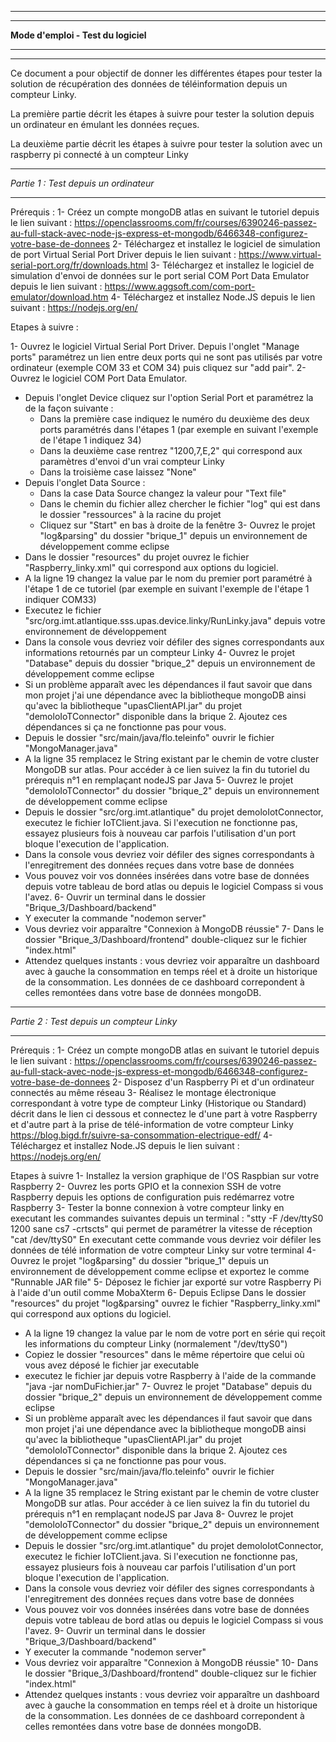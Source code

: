 ************************************
************************************
**Mode d'emploi - Test du logiciel**
************************************
************************************

Ce document a pour objectif de donner les différentes étapes pour tester la solution de récupération des données de téléinformation depuis un compteur Linky.

La première partie décrit les étapes à suivre pour tester la solution depuis un ordinateur en émulant les données reçues.

La deuxième partie décrit les étapes à suivre pour tester la solution avec un raspberry pi connecté à un compteur Linky


**************************************
*Partie 1 : Test depuis un ordinateur*
**************************************

Prérequis :
1- Créez un compte mongoDB atlas en suivant le tutoriel depuis le lien suivant : 
https://openclassrooms.com/fr/courses/6390246-passez-au-full-stack-avec-node-js-express-et-mongodb/6466348-configurez-votre-base-de-donnees
2- Téléchargez et installez le logiciel de simulation de port Virtual Serial Port Driver depuis le lien suivant :
https://www.virtual-serial-port.org/fr/downloads.html
3- Téléchargez et installez le logiciel de simulation d'envoi de données sur le port serial COM Port Data Emulator depuis le lien suivant : 
https://www.aggsoft.com/com-port-emulator/download.htm
4- Téléchargez et installez Node.JS depuis le lien suivant : 
https://nodejs.org/en/

Etapes à suivre :

1- Ouvrez le logiciel Virtual Serial Port Driver. Depuis l'onglet "Manage ports" paramétrez un lien entre deux ports 
qui ne sont pas utilisés par votre ordinateur (exemple COM 33 et COM 34) puis cliquez sur "add pair".
2- Ouvrez le logiciel COM Port Data Emulator. 
- Depuis l'onglet Device cliquez sur l'option Serial Port et paramétrez la de la façon suivante : 
	- Dans la première case indiquez le numéro du deuxième des deux ports paramétrés dans l'étapes 1 (par exemple en suivant l'exemple de l'étape 1 indiquez 34)
	- Dans la deuxième case rentrez "1200,7,E,2" qui correspond aux paramètres d'envoi d'un vrai compteur Linky
	- Dans la troisième case laissez "None"
- Depuis l'onglet Data Source :
	- Dans la case Data Source changez la valeur pour "Text file"
	- Dans le chemin du fichier allez chercher le fichier "log" qui est dans le dossier "ressources" à la racine du projet
	- Cliquez sur "Start" en bas à droite de la fenêtre
3- Ouvrez le projet "log&parsing" du dossier "brique_1" depuis un environnement de développement comme eclipse
- Dans le dossier "resources" du projet ouvrez le fichier "Raspberry_linky.xml" qui correspond aux options du logiciel.
- A la ligne 19 changez la value par le nom du premier port paramétré à l'étape 1 de ce tutoriel (par exemple en suivant l'exemple de l'étape 1 indiquer COM33)
- Executez le fichier "src/org.imt.atlantique.sss.upas.device.linky/RunLinky.java" depuis votre environnement de développement
- Dans la console vous devriez voir défiler des signes correspondants aux informations retournés par un compteur Linky
4- Ouvrez le projet "Database" depuis du dossier "brique_2" depuis un environnement de développement comme eclipse
- Si un problème apparaît avec les dépendances il faut savoir que dans mon projet j'ai une dépendance avec la bibliotheque mongoDB ainsi qu'avec la bibliotheque "upasClientAPI.jar" du projet "demoloIoTConnector" disponible dans la brique 2.
Ajoutez ces dépendances si ça ne fonctionne pas pour vous.
- Depuis le dossier "src/main/java/flo.teleinfo" ouvrir le fichier "MongoManager.java"
- A la ligne 35 remplacez le String existant par le chemin de votre cluster MongoDB sur atlas. Pour accéder à ce lien suivez la fin du tutoriel du prérequis n°1 en remplaçant nodeJS par Java
5- Ouvrez le projet "demoloIoTConnector" du dossier "brique_2" depuis un environnement de développement comme eclipse
- Depuis le dossier "src/org.imt.atlantique" du projet demoloIotConnector, executez le fichier IoTClient.java. Si l'execution ne fonctionne pas, essayez plusieurs fois à nouveau 
car parfois l'utilisation d'un port bloque l'execution de l'application.
- Dans la console vous devriez voir défiler des signes correspondants à l'enregitrement des données reçues dans votre base de données
- Vous pouvez voir vos données insérées dans votre base de données depuis votre tableau de bord atlas ou depuis le logiciel Compass si vous l'avez.
6- Ouvrir un terminal dans le dossier "Brique_3/Dashboard/backend"
- Y executer la commande "nodemon server"
- Vous devriez voir apparaître "Connexion à MongoDB réussie"
7- Dans le dossier "Brique_3/Dashboard/frontend" double-cliquez sur le fichier "index.html"
- Attendez quelques instants : vous devriez voir apparaître un dashboard avec à gauche la consommation en temps réel et à droite un historique de la consommation.
Les données de ce dashboard correpondent à celles remontées dans votre base de données mongoDB.


******************************************
*Partie 2 : Test depuis un compteur Linky*
******************************************

Prérequis :
1- Créez un compte mongoDB atlas en suivant le tutoriel depuis le lien suivant : 
https://openclassrooms.com/fr/courses/6390246-passez-au-full-stack-avec-node-js-express-et-mongodb/6466348-configurez-votre-base-de-donnees
2- Disposez d'un Raspberry Pi et d'un ordinateur connectés au même réseau
3- Réalisez le montage électronique correspondant à votre type de compteur Linky (Historique ou Standard) décrit dans le lien ci dessous
et connectez le d'une part à votre Raspberry et d'autre part à la prise de télé-information de votre compteur Linky
https://blog.bigd.fr/suivre-sa-consommation-electrique-edf/
4- Téléchargez et installez Node.JS depuis le lien suivant : 
https://nodejs.org/en/

Etapes à suivre
1- Installez la version graphique de l'OS Raspbian sur votre Raspberry
2- Ouvrez les ports GPIO et la connexion SSH de votre Raspberry depuis les options de configuration puis redémarrez votre Raspberry
3- Tester la bonne connexion à votre compteur linky en executant les commandes suivantes depuis un terminal : 
"stty -F /dev/ttyS0 1200 sane cs7 -crtscts" qui permet de paramétrer la vitesse de réception
"cat /dev/ttyS0" En executant cette commande vous devriez voir défiler les données de télé information de votre compteur Linky sur votre terminal
4- Ouvrez le projet "log&parsing" du dossier "brique_1" depuis un environnement de développement comme eclipse et exportez le comme "Runnable JAR file"
5- Déposez le fichier jar exporté sur votre Raspberry Pi à l'aide d'un outil comme MobaXterm
6- Depuis Eclipse Dans le dossier "resources" du projet "log&parsing" ouvrez le fichier "Raspberry_linky.xml" qui correspond aux options du logiciel.
- A la ligne 19 changez la value par le nom de votre port en série qui reçoit les informations du compteur Linky (normalement "/dev/ttyS0")
- Copiez le dossier "resources" dans le même répertoire que celui où vous avez déposé le fichier jar executable
- executez le fichier jar depuis votre Raspberry à l'aide de la commande "java -jar nomDuFichier.jar"
7- Ouvrez le projet "Database" depuis du dossier "brique_2" depuis un environnement de développement comme eclipse
- Si un problème apparaît avec les dépendances il faut savoir que dans mon projet j'ai une dépendance avec la bibliotheque mongoDB ainsi qu'avec la bibliotheque "upasClientAPI.jar" du projet "demoloIoTConnector" disponible dans la brique 2.
Ajoutez ces dépendances si ça ne fonctionne pas pour vous.
- Depuis le dossier "src/main/java/flo.teleinfo" ouvrir le fichier "MongoManager.java"
- A la ligne 35 remplacez le String existant par le chemin de votre cluster MongoDB sur atlas. Pour accéder à ce lien suivez la fin du tutoriel du prérequis n°1 en remplaçant nodeJS par Java
8- Ouvrez le projet "demoloIoTConnector" du dossier "brique_2" depuis un environnement de développement comme eclipse
- Depuis le dossier "src/org.imt.atlantique" du projet demoloIotConnector, executez le fichier IoTClient.java. Si l'execution ne fonctionne pas, essayez plusieurs fois à nouveau 
car parfois l'utilisation d'un port bloque l'execution de l'application.
- Dans la console vous devriez voir défiler des signes correspondants à l'enregitrement des données reçues dans votre base de données
- Vous pouvez voir vos données insérées dans votre base de données depuis votre tableau de bord atlas ou depuis le logiciel Compass si vous l'avez.
9- Ouvrir un terminal dans le dossier "Brique_3/Dashboard/backend"
- Y executer la commande "nodemon server"
- Vous devriez voir apparaître "Connexion à MongoDB réussie"
10- Dans le dossier "Brique_3/Dashboard/frontend" double-cliquez sur le fichier "index.html"
- Attendez quelques instants : vous devriez voir apparaître un dashboard avec à gauche la consommation en temps réel et à droite un historique de la consommation.
Les données de ce dashboard correpondent à celles remontées dans votre base de données mongoDB.
